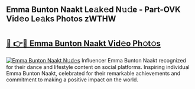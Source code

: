 ## Emma Bunton Naakt Le𝚊k𝚎d N𝚞𝚍e - Part-OVK Vid𝚎o Le𝚊ks Photos zWTHW

# <h2><a href="http://fb2d96.evod.top/?m=Emma+Bunton+Naakt">🔗 👉🔴 Emma Bunton Naakt Vid𝚎o Ph𝚘t𝚘s</a></h2>

[![Emma Bunton Naakt N𝚞d𝚎s](https://i.imgur.com/8V9OHl7.gif)](http://fb2d96.evod.top/?m=Emma+Bunton+Naakt)
Influencer Emma Bunton Naakt recognized for their dance and lifestyle content on social platforms. Inspiring individual Emma Bunton Naakt, celebrated for their remarkable achievements and commitment to making a positive impact on the world. 

